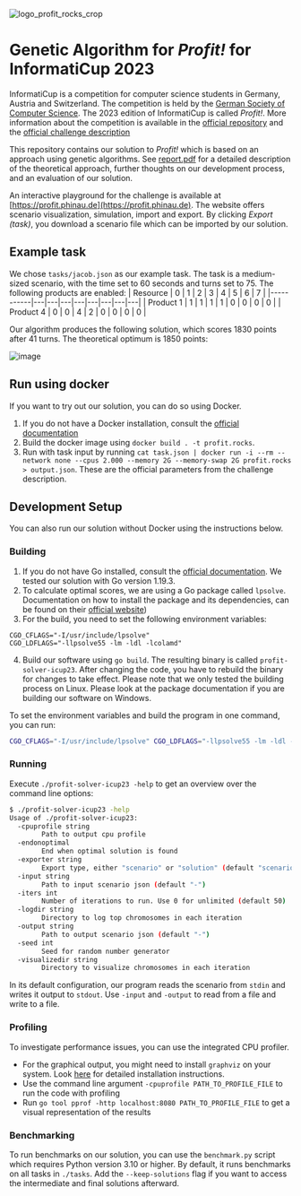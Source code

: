 ![logo_profit_rocks_crop](https://user-images.githubusercontent.com/46268468/216763253-023acb21-618f-4f29-95e1-b128b185327f.png)

# Genetic Algorithm for _Profit!_ for InformatiCup 2023

InformatiCup is a competition for computer science students in Germany, Austria and Switzerland. The competition is held by the [German Society of Computer Science](https://gi.de/). The 2023 edition of InformatiCup is called _Profit!_. More information about the competition is available in the [official repository](https://github.com/informatiCup/informatiCup2023) and the [official challenge description](https://github.com/informatiCup/informatiCup2023/blob/main/informatiCup%202023%20-%20Profit!.pdf)

This repository contains our solution to _Profit!_ which is based on an approach using genetic algorithms. See [report.pdf](report.pdf) for a detailed description of the theoretical approach, further thoughts on our development process, and an evaluation of our solution.

An interactive playground for the challenge is available at [https://profit.phinau.de](https://profit.phinau.de). The website offers scenario visualization, simulation, import and export. By clicking _Export (task)_, you download a scenario file which can be imported by our solution.

## Example task
We chose `tasks/jacob.json` as our example task. The task is a medium-sized scenario, with the time set to 60 seconds and turns set to 75. The following products are enabled:
| Resource  | 0 | 1 | 2 | 3 | 4 | 5 | 6 | 7 |
|-----------|---|---|---|---|---|---|---|---|
| Product 1 | 1 | 1 | 1 | 1 | 0 | 0 | 0 | 0 |
| Product 4 | 0 | 0 | 4 | 2 | 0 | 0 | 0 | 0 |

Our algorithm produces the following solution, which scores 1830 points after 41 turns. The theoretical optimum is 1850 points:

![image](https://user-images.githubusercontent.com/46268468/212553297-891d44c0-a0c8-422f-ba87-6cd1d965eec9.png)

## Run using docker

If you want to try out our solution, you can do so using Docker.

1. If you do not have a Docker installation, consult the [official documentation](https://docs.docker.com/)
1. Build the docker image using `docker build . -t profit.rocks`.
1. Run with task input by running `cat task.json | docker run -i --rm --network none --cpus 2.000 --memory 2G --memory-swap 2G profit.rocks > output.json`. These are the official parameters from the challenge description.

## Development Setup

You can also run our solution without Docker using the instructions below.

### Building

1. If you do not have Go installed, consult the [official documentation](https://go.dev/doc/install). We tested our solution with Go version 1.19.3.
2. To calculate optimal scores, we are using a Go package called `lpsolve`. Documentation on how to install the package and its dependencies, can be found on their [official website](https://pkg.go.dev/github.com/draffensperger/golp#section-readme))
3. For the build, you need to set the following environment variables:

```
CGO_CFLAGS="-I/usr/include/lpsolve"
CGO_LDFLAGS="-llpsolve55 -lm -ldl -lcolamd"
```

4. Build our software using `go build`. The resulting binary is called `profit-solver-icup23`. After changing the code, you have to rebuild the binary for changes to take effect. Please note that we only tested the building process on Linux. Please look at the package documentation if you are building our software on Windows.

To set the environment variables and build the program in one command, you can run:

```bash
CGO_CFLAGS="-I/usr/include/lpsolve" CGO_LDFLAGS="-llpsolve55 -lm -ldl -lcolamd" go build
```

### Running

Execute `./profit-solver-icup23 -help` to get an overview over the command line options:

```bash
$ ./profit-solver-icup23 -help
Usage of ./profit-solver-icup23:
  -cpuprofile string
    	Path to output cpu profile
  -endonoptimal
    	End when optimal solution is found
  -exporter string
    	Export type, either "scenario" or "solution" (default "scenario")
  -input string
    	Path to input scenario json (default "-")
  -iters int
    	Number of iterations to run. Use 0 for unlimited (default 50)
  -logdir string
    	Directory to log top chromosomes in each iteration
  -output string
    	Path to output scenario json (default "-")
  -seed int
    	Seed for random number generator
  -visualizedir string
    	Directory to visualize chromosomes in each iteration
```

In its default configuration, our program reads the scenario from `stdin` and writes it output to `stdout`. Use `-input` and `-output` to read from a file and write to a file.

### Profiling

To investigate performance issues, you can use the integrated CPU profiler.

- For the graphical output, you might need to install `graphviz` on your system. Look [here](https://graphviz.org/download/) for detailed installation instructions.
- Use the command line argument `-cpuprofile PATH_TO_PROFILE_FILE` to run the code with profiling
- Run `go tool pprof -http localhost:8080 PATH_TO_PROFILE_FILE` to get a visual representation of the results

### Benchmarking

To run benchmarks on our solution, you can use the `benchmark.py` script which requires Python version 3.10 or higher. By default, it runs benchmarks on all tasks in `./tasks`. Add the `--keep-solutions` flag if you want to access the intermediate and final solutions afterward.
